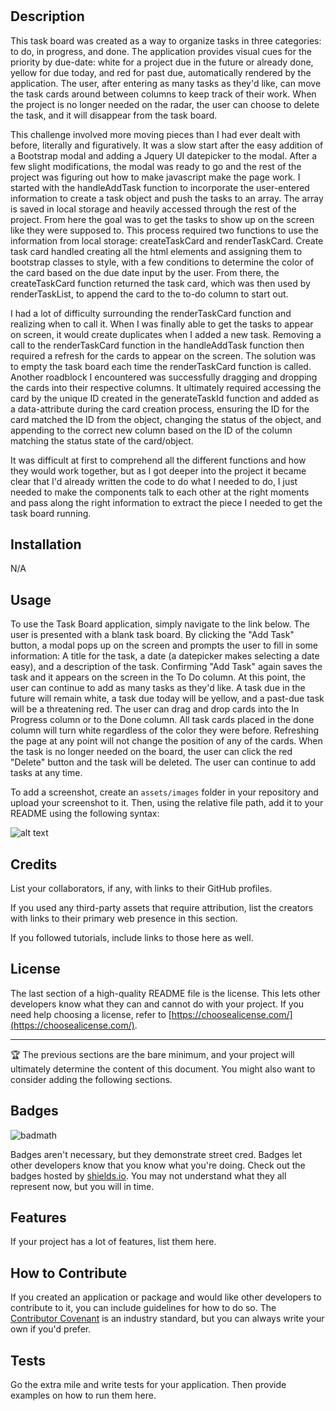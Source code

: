 # <Task-Board>

## Description

This task board was created as a way to organize tasks in three categories: to do, in progress, and done.  The application provides visual cues for the priority by due-date: white for a project due in the future or already done, yellow for due today, and red for past due, automatically rendered by the application.  The user, after entering as many tasks as they'd like, can move the task cards around between columns to keep track of their work.  When the project is no longer needed on the radar, the user can choose to delete the task, and it will disappear from the task board.

This challenge involved more moving pieces than I had ever dealt with before, literally and figuratively.  It was a slow start after the easy addition of a Bootstrap modal and adding a Jquery UI datepicker to the modal.  After a few slight modifications, the modal was ready to go and the rest of the project was figuring out how to make javascript make the page work.  I started with the handleAddTask function to incorporate the user-entered information to create a task object and push the tasks to an array.  The array is saved in local storage and heavily accessed through the rest of the project.  From here the goal was to get the tasks to show up on the screen like they were supposed to.  This process required two functions to use the information from local storage: createTaskCard and renderTaskCard.  Create task card handled creating all the html elements and assigning them to bootstrap classes to style, with a few conditions to determine the color of the card based on the due date input by the user.  From there, the createTaskCard function returned the task card, which was then used by renderTaskList, to append the card to the to-do column to start out.  

I had a lot of difficulty surrounding the renderTaskCard function and realizing when to call it.  When I was finally able to get the tasks to appear on screen, it would create duplicates when I added a new task.  Removing a call to the renderTaskCard function in the handleAddTask function then required a refresh for the cards to appear on the screen.  The solution was to empty the task board each time the renderTaskCard function is called.  Another roadblock I encountered was successfully dragging and dropping the cards into their respective columns.  It ultimately required accessing the card by the unique ID created in the generateTaskId function and added as a data-attribute during the card creation process, ensuring the ID for the card matched the ID from the object, changing the status of the object, and appending to the correct new column based on the ID of the column matching the status state of the card/object.  

It was difficult at first to comprehend all the different functions and how they would work together, but as I got deeper into the project it became clear that I'd already written the code to do what I needed to do, I just needed to make the components talk to each other at the right moments and pass along the right information to extract the piece I needed to get the task board running.  

## Installation

N/A

## Usage

To use the Task Board application, simply navigate to the link below.  The user is presented with a blank task board.  By clicking the "Add Task" button, a modal pops up on the screen and prompts the user to fill in some information:  A title for the task, a date (a datepicker makes selecting a date easy), and a description of the task.  Confirming "Add Task" again saves the task and it appears on the screen in the To Do column.  At this point, the user can continue to add as many tasks as they'd like.  A task due in the future will remain white, a task due today will be yellow, and a past-due task will be a threatening red.  The user can drag and drop cards into the In Progress column or to the Done column.  All task cards placed in the done column will turn white regardless of the color they were before.  Refreshing the page at any point will not change the position of any of the cards.  When the task is no longer needed on the board, the user can click the red "Delete" button and the task will be deleted. The user can continue to add tasks at any time.     

To add a screenshot, create an `assets/images` folder in your repository and upload your screenshot to it. Then, using the relative file path, add it to your README using the following syntax:

![alt text](assets/images/screenshot.png)

## Credits

List your collaborators, if any, with links to their GitHub profiles.

If you used any third-party assets that require attribution, list the creators with links to their primary web presence in this section.

If you followed tutorials, include links to those here as well.

## License

The last section of a high-quality README file is the license. This lets other developers know what they can and cannot do with your project. If you need help choosing a license, refer to [https://choosealicense.com/](https://choosealicense.com/).

---

🏆 The previous sections are the bare minimum, and your project will ultimately determine the content of this document. You might also want to consider adding the following sections.

## Badges

![badmath](https://img.shields.io/github/languages/top/nielsenjared/badmath)

Badges aren't necessary, but they demonstrate street cred. Badges let other developers know that you know what you're doing. Check out the badges hosted by [shields.io](https://shields.io/). You may not understand what they all represent now, but you will in time.

## Features

If your project has a lot of features, list them here.

## How to Contribute

If you created an application or package and would like other developers to contribute to it, you can include guidelines for how to do so. The [Contributor Covenant](https://www.contributor-covenant.org/) is an industry standard, but you can always write your own if you'd prefer.

## Tests

Go the extra mile and write tests for your application. Then provide examples on how to run them here.